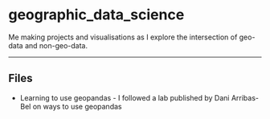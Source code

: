 # geographic_data_science
Me making projects and visualisations as I explore the intersection of geo-data and non-geo-data.

---
## Files
* Learning to use geopandas - I followed a lab published by Dani Arribas-Bel on ways to use geopandas
